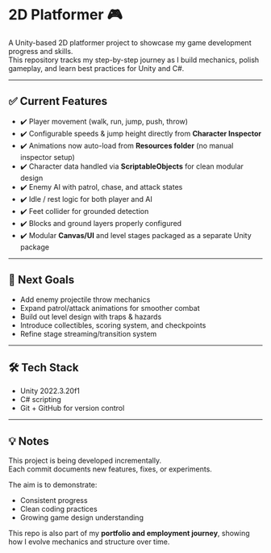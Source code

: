 # 2D Platformer 🎮

A Unity-based 2D platformer project to showcase my game development progress and skills.  
This repository tracks my step-by-step journey as I build mechanics, polish gameplay, and learn best practices for Unity and C#.

---

## ✅ Current Features
- ✔️ Player movement (walk, run, jump, push, throw)
- ✔️ Configurable speeds & jump height directly from **Character Inspector**
- ✔️ Animations now auto-load from **Resources folder** (no manual inspector setup)
- ✔️ Character data handled via **ScriptableObjects** for clean modular design
- ✔️ Enemy AI with patrol, chase, and attack states
- ✔️ Idle / rest logic for both player and AI
- ✔️ Feet collider for grounded detection
- ✔️ Blocks and ground layers properly configured
- ✔️ Modular **Canvas/UI** and level stages packaged as a separate Unity package

---

## 🎯 Next Goals
- Add enemy projectile throw mechanics  
- Expand patrol/attack animations for smoother combat  
- Build out level design with traps & hazards  
- Introduce collectibles, scoring system, and checkpoints  
- Refine stage streaming/transition system  

---

## 🛠️ Tech Stack
- Unity 2022.3.20f1  
- C# scripting  
- Git + GitHub for version control  

---

## 💡 Notes
This project is being developed incrementally.  
Each commit documents new features, fixes, or experiments.  

The aim is to demonstrate:
- Consistent progress  
- Clean coding practices  
- Growing game design understanding  

This repo is also part of my **portfolio and employment journey**, showing how I evolve mechanics and structure over time.  
